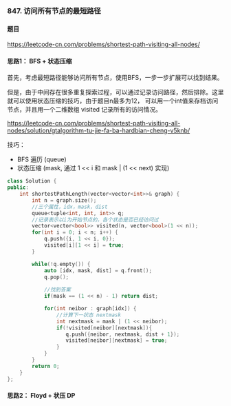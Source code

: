### 847. 访问所有节点的最短路径

#### 题目
https://leetcode-cn.com/problems/shortest-path-visiting-all-nodes/

#### 思路1： BFS + 状态压缩

首先，考虑最短路径能够访问所有节点，使用BFS，一步一步扩展可以找到结果。

但是，由于中间存在很多重复探索过程，可以通过记录访问路径，然后排除。这里就可以使用状态压缩的技巧，由于题目n最多为12， 可以用一个int值来存档访问节点，并且用一个二维数组 visited 记录所有的访问情况。

https://leetcode-cn.com/problems/shortest-path-visiting-all-nodes/solution/gtalgorithm-tu-jie-fa-ba-hardbian-cheng-v5knb/

技巧：
- BFS 遍历 (queue)
- 状态压缩 (mask, 通过 1 << i 和 mask | (1 << next) 实现)

```cpp
class Solution {
public:
    int shortestPathLength(vector<vector<int>>& graph) {
        int n = graph.size();
        //三个属性，idx，mask，dist
        queue<tuple<int, int, int>> q; 
        //记录表示以i为开始节点的，各个状态是否已经访问过
        vector<vector<bool>> visited(n, vector<bool>(1 << n));
        for(int i = 0; i < n; i++) {
            q.push({i, 1 << i, 0});
            visited[i][1 << i] = true;
        }

        while(!q.empty()) {
            auto [idx, mask, dist] = q.front();
            q.pop();
            
            //找到答案
            if(mask == (1 << n) - 1) return dist;

            for(int neibor : graph[idx]) {
                //计算下一状态 nextmask
                int nextmask = mask | (1 << neibor);
                if(!visited[neibor][nextmask]){
                   q.push({neibor, nextmask, dist + 1});
                   visited[neibor][nextmask] = true;
                }
            }
        }
        return 0;
    }
};
```

#### 思路2： Floyd + 状压 DP
